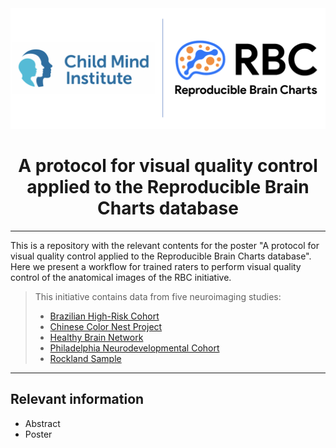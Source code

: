 <picture>
  <img alt="RBC and Child Mind Institute logos" src="Logos.png">
</picture>

<h1 align="center">
  A protocol for visual quality control applied to the Reproducible Brain Charts database
</h1>

----

This is a repository with the relevant contents for the poster "A protocol for visual quality control applied to the Reproducible Brain Charts database". Here we present a workflow for trained raters to perform visual quality control of the anatomical images of the RBC initiative. 

> This initiative contains data from five neuroimaging studies:
> - [Brazilian High-Risk Cohort](https://pubmed.ncbi.nlm.nih.gov/25469819/)
> - [Chinese Color Nest Project](https://pubmed.ncbi.nlm.nih.gov/34653938/)
> - [Healthy Brain Network](https://www.nature.com/articles/sdata2017181)
> - [Philadelphia Neurodevelopmental Cohort](https://pubmed.ncbi.nlm.nih.gov/25840117/)
> - [Rockland Sample](https://pubmed.ncbi.nlm.nih.gov/23087608/)

----

## Relevant information

- Abstract
- Poster
